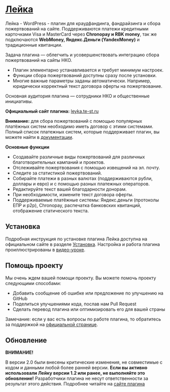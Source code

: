 # [Лейка](http://leyka.te-st.ru) #

Лейка - WordPress - плагин для краудфандинга, фандрайзинга и сбора пожертвований на сайте. Поддерживаются платежи кредитными карточками Visa и MasterCard  через **Chronopay и RBK money**, так же подключаются **WebMoney, Яндекс.Деньги (YandexMoney)** и традиционные квитанции.

Задача плагина — облегчить и усовершенствовать интеграцию сбора пожертвований на сайты НКО.
* Плагин элементарно устанавливается и требует минимум настроек. 
* Функции сбора пожертвований доступны сразу после установки.
* Многие важные параметры заданы автоматически. Например, юридически корректный текст договора оферты на пожертвование.

Основная аудитория плагина — сотрудники НКО и общественные инициативы.

**Официальный сайт плагина:** [leyka.te-st.ru](http://leyka.te-st.ru/)

**Внимание:** для сбора пожертвований с помощью популярных платёжных систем необходимо иметь договор с этими системами. Полный список платежных систем, которые поддерживает плагин, вы можете найти в [документации](http://leyka.te-st.ru/sistemnye-trebovaniya/).


**Основные функции**

* Создавайте различные виды пожертвований для различных благотворительных кампаний и проектов.
* Отслеживайте пожертвования с помощью извещений на эл. почту.
* Следите за статистикой пожертвований.
* Собирайте платежи в разных валютах (поддерживаются рубли, доллары и евро) и с помощью разных платежных операторов.
* Редактируйте текст вашей благодарности донорам.
* При необходимости, измените текст договора оферты.
* Поддерживаемые платёжные системы: Яндекс.деньги (протоколы ЕПР и p2p), Chronopay, распечатка банковских квитанций, отображение статического текста.


## Установка ##

Подробная инструкция по установке плагина Лейка доступна на официальном сайте в разделе [Установка](http://devleyka.ngo2.ru/ustanovka-lejki/). Настройка и работа плагина проиллюстрированы в [видео-уроке](http://leyka.te-st.ru/videourok-kak-ustanovit-i-nastroit-plagin-lejka/).  


## Помощь проекту ##

Мы очень ждем вашей помощи проекту. Вы можете помочь проекту следующими способами:

* Добавить сообщение об ошибке или предложение по улучшению на GitHub
* Поделиться улучшениями кода, послав нам Pull Request
* Сделать перевод плагина или оптимизировать его для вашей страны
    
Замечание: если у вас есть вопросы по работе плагина, то обратитесь за поддержкой на [официальной странице](http://leyka.te-st.ru/support/).

## Oбновлениe
**ВНИМАНИЕ!**

В версии 2.0 были внесены критические изменения, не совместимые с кодом и данными любой более ранней версии. 
**Если вы активно использовали Лейку версии 1.2  или ранее, не выполняйте это обновление!** 
Разработчики плагина не несут ответственности за результат этого действия. 
Подробнее читайте на [сайте плагина](http://leyka.te-st.ru/old-version/)
